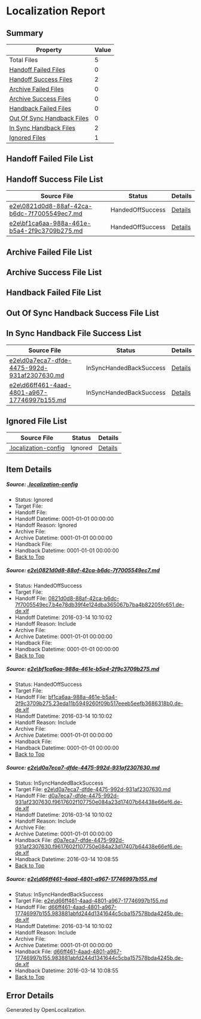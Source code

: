# <a name='report-top'></a> Localization Report

## Summary
 Property | Value 
 -------- | ----- 
 Total Files | 5
[ Handoff Failed Files ](#handoff-failed-list)| 0
[ Handoff Success Files ](#handoff-success-list)| 2
[ Archive Failed Files ](#archive-failed-list)| 0
[ Archive Success Files ](#archive-success-list)| 0
[ Handback Failed Files ](#handback-failed-list)| 0
[ Out Of Sync Handback Files ](#outofsync-handback-success-list)| 0
[ In Sync Handback Files ](#insync-handback-success-list)| 2
[ Ignored Files ](#ignored-list)| 1

## <a name='handoff-failed-list'></a> Handoff Failed File List

## <a name='handoff-success-list'></a> Handoff Success File List
 Source File | Status | Details 
 ----------- | ------ | ------- 
 [e2e\0821d0d8-88af-42ca-b6dc-7f7005549ec7.md](https://github.com/OpenLocalizationTest/oltest/blob/594825abda48729db32e77880a2a66d27fdcb504/e2e/0821d0d8-88af-42ca-b6dc-7f7005549ec7.md) | HandedOffSuccess | [Details](#18adf916112e763513130ae6a7e5d9c88bb582d11)
 [e2e\bf1ca6aa-988a-461e-b5a4-2f9c3709b275.md](https://github.com/OpenLocalizationTest/oltest/blob/594825abda48729db32e77880a2a66d27fdcb504/e2e/bf1ca6aa-988a-461e-b5a4-2f9c3709b275.md) | HandedOffSuccess | [Details](#d92e90ac8811e0e89796a8855ea3a5ddd3b6a40b2)

## <a name='archive-failed-list'></a> Archive Failed File List

## <a name='archive-success-list'></a> Archive Success File List

## <a name='handback-failed-list'></a> Handback Failed File List

## <a name='outofsync-handback-success-list'></a> Out Of Sync Handback Success File List

## <a name='insync-handback-success-list'></a> In Sync Handback File Success List
 Source File | Status | Details 
 ----------- | ------ | ------- 
 [e2e\d0a7eca7-dfde-4475-992d-931af2307630.md](https://github.com/OpenLocalizationTest/oltest/blob/11b67007781b899b7a0b77bd31412476426e39b2/e2e/d0a7eca7-dfde-4475-992d-931af2307630.md) | InSyncHandedBackSuccess | [Details](#cce3c007c6ad2998d12553cb783f1b22e26c1bce3)
 [e2e\d66ff461-4aad-4801-a967-17746997b155.md](https://github.com/OpenLocalizationTest/oltest/blob/11b67007781b899b7a0b77bd31412476426e39b2/e2e/d66ff461-4aad-4801-a967-17746997b155.md) | InSyncHandedBackSuccess | [Details](#db50c51b13afd945bba66151fa41f37d92f69e174)

## <a name='ignored-list'></a> Ignored File List
 Source File | Status | Details 
 ----------- | ------ | ------- 
 [.localization-config](https://github.com/OpenLocalizationTest/oltest/blob/594825abda48729db32e77880a2a66d27fdcb504/.localization-config) | Ignored | [Details](#66aca4b1c2f43b14ec41e0e427345df94af1d5e10)

## Item Details
##### <a name='66aca4b1c2f43b14ec41e0e427345df94af1d5e10'></a> Source: [.localization-config](https://github.com/OpenLocalizationTest/oltest/blob/594825abda48729db32e77880a2a66d27fdcb504/.localization-config)
* Status: Ignored
* Target File: 
* Handoff File: 
* Handoff Datetime: 0001-01-01 00:00:00
* Handoff Reason: Ignored
* Archive File: 
* Archive Datetime: 0001-01-01 00:00:00
* Handback File: 
* Handback Datetime: 0001-01-01 00:00:00
* [Back to Top](#report-top)

##### <a name='18adf916112e763513130ae6a7e5d9c88bb582d11'></a> Source: [e2e\0821d0d8-88af-42ca-b6dc-7f7005549ec7.md](https://github.com/OpenLocalizationTest/oltest/blob/594825abda48729db32e77880a2a66d27fdcb504/e2e/0821d0d8-88af-42ca-b6dc-7f7005549ec7.md)
* Status: HandedOffSuccess
* Target File: 
* Handoff File: [0821d0d8-88af-42ca-b6dc-7f7005549ec7.b4e78db39f4e124dba365067b7ba4b82205fc651.de-de.xlf](https://github.com/OpenLocalizationTestOrg/olhandoff/blob/855800fbedac6f535cdfd6e534a4c710eef6bb00/ol-handoff/OpenLocalizationTestOrg/oltest.de-de/yuwzho/low/0821d0d8-88af-42ca-b6dc-7f7005549ec7.b4e78db39f4e124dba365067b7ba4b82205fc651.de-de.xlf)
* Handoff Datetime: 2016-03-14 10:10:02
* Handoff Reason: Include
* Archive File: 
* Archive Datetime: 0001-01-01 00:00:00
* Handback File: 
* Handback Datetime: 0001-01-01 00:00:00
* [Back to Top](#report-top)

##### <a name='d92e90ac8811e0e89796a8855ea3a5ddd3b6a40b2'></a> Source: [e2e\bf1ca6aa-988a-461e-b5a4-2f9c3709b275.md](https://github.com/OpenLocalizationTest/oltest/blob/594825abda48729db32e77880a2a66d27fdcb504/e2e/bf1ca6aa-988a-461e-b5a4-2f9c3709b275.md)
* Status: HandedOffSuccess
* Target File: 
* Handoff File: [bf1ca6aa-988a-461e-b5a4-2f9c3709b275.23eda11b5949260f09b517eeeb5eefb3686318b0.de-de.xlf](https://github.com/OpenLocalizationTestOrg/olhandoff/blob/855800fbedac6f535cdfd6e534a4c710eef6bb00/ol-handoff/OpenLocalizationTestOrg/oltest.de-de/yuwzho/low/bf1ca6aa-988a-461e-b5a4-2f9c3709b275.23eda11b5949260f09b517eeeb5eefb3686318b0.de-de.xlf)
* Handoff Datetime: 2016-03-14 10:10:02
* Handoff Reason: Include
* Archive File: 
* Archive Datetime: 0001-01-01 00:00:00
* Handback File: 
* Handback Datetime: 0001-01-01 00:00:00
* [Back to Top](#report-top)

##### <a name='cce3c007c6ad2998d12553cb783f1b22e26c1bce3'></a> Source: [e2e\d0a7eca7-dfde-4475-992d-931af2307630.md](https://github.com/OpenLocalizationTest/oltest/blob/11b67007781b899b7a0b77bd31412476426e39b2/e2e/d0a7eca7-dfde-4475-992d-931af2307630.md)
* Status: InSyncHandedBackSuccess
* Target File: [e2e\d0a7eca7-dfde-4475-992d-931af2307630.md](https://github.com/OpenLocalizationTestOrg/oltest.de-de/blob/1ecfd48b7e02ce7256a9a1848cff31b11d0266cf/e2e/d0a7eca7-dfde-4475-992d-931af2307630.md)
* Handoff File: [d0a7eca7-dfde-4475-992d-931af2307630.f9617602f107750e084a23d17407b64438e66ef6.de-de.xlf](https://github.com/OpenLocalizationTestOrg/olhandoff/blob/855800fbedac6f535cdfd6e534a4c710eef6bb00/ol-handoff/OpenLocalizationTestOrg/oltest.de-de/yuwzho/low/d0a7eca7-dfde-4475-992d-931af2307630.f9617602f107750e084a23d17407b64438e66ef6.de-de.xlf)
* Handoff Datetime: 2016-03-14 10:10:02
* Handoff Reason: Include
* Archive File: 
* Archive Datetime: 0001-01-01 00:00:00
* Handback File: [d0a7eca7-dfde-4475-992d-931af2307630.f9617602f107750e084a23d17407b64438e66ef6.de-de.xlf](https://github.com/OpenLocalizationTestOrg/olhandback/blob/b2ae632904ed3a19174d7616f8de4811d2d48452/ol-handback/OpenLocalizationTestOrg/oltest.de-de/yuwzho/high/d0a7eca7-dfde-4475-992d-931af2307630.f9617602f107750e084a23d17407b64438e66ef6.de-de.xlf)
* Handback Datetime: 2016-03-14 10:08:55
* [Back to Top](#report-top)

##### <a name='db50c51b13afd945bba66151fa41f37d92f69e174'></a> Source: [e2e\d66ff461-4aad-4801-a967-17746997b155.md](https://github.com/OpenLocalizationTest/oltest/blob/11b67007781b899b7a0b77bd31412476426e39b2/e2e/d66ff461-4aad-4801-a967-17746997b155.md)
* Status: InSyncHandedBackSuccess
* Target File: [e2e\d66ff461-4aad-4801-a967-17746997b155.md](https://github.com/OpenLocalizationTestOrg/oltest.de-de/blob/1ecfd48b7e02ce7256a9a1848cff31b11d0266cf/e2e/d66ff461-4aad-4801-a967-17746997b155.md)
* Handoff File: [d66ff461-4aad-4801-a967-17746997b155.983881abfd244d1341644c5cba157578bda4245b.de-de.xlf](https://github.com/OpenLocalizationTestOrg/olhandoff/blob/855800fbedac6f535cdfd6e534a4c710eef6bb00/ol-handoff/OpenLocalizationTestOrg/oltest.de-de/yuwzho/low/d66ff461-4aad-4801-a967-17746997b155.983881abfd244d1341644c5cba157578bda4245b.de-de.xlf)
* Handoff Datetime: 2016-03-14 10:10:02
* Handoff Reason: Include
* Archive File: 
* Archive Datetime: 0001-01-01 00:00:00
* Handback File: [d66ff461-4aad-4801-a967-17746997b155.983881abfd244d1341644c5cba157578bda4245b.de-de.xlf](https://github.com/OpenLocalizationTestOrg/olhandback/blob/b2ae632904ed3a19174d7616f8de4811d2d48452/ol-handback/OpenLocalizationTestOrg/oltest.de-de/yuwzho/high/d66ff461-4aad-4801-a967-17746997b155.983881abfd244d1341644c5cba157578bda4245b.de-de.xlf)
* Handback Datetime: 2016-03-14 10:08:55
* [Back to Top](#report-top)


## Error Details

Generated by OpenLocalization.
